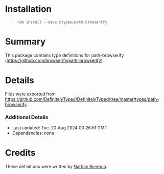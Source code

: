 # Installation
> `npm install --save @types/path-browserify`

# Summary
This package contains type definitions for path-browserify (https://github.com/browserify/path-browserify).

# Details
Files were exported from https://github.com/DefinitelyTyped/DefinitelyTyped/tree/master/types/path-browserify.

### Additional Details
 * Last updated: Tue, 20 Aug 2024 00:26:51 GMT
 * Dependencies: none

# Credits
These definitions were written by [Nathan Bierema](https://github.com/Methuselah96).
